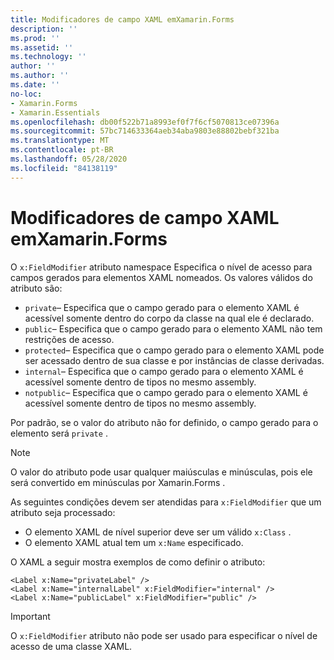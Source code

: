 ```yaml
---
title: Modificadores de campo XAML emXamarin.Forms
description: ''
ms.prod: ''
ms.assetid: ''
ms.technology: ''
author: ''
ms.author: ''
ms.date: ''
no-loc:
- Xamarin.Forms
- Xamarin.Essentials
ms.openlocfilehash: db00f522b71a8993ef0f7f6cf5070813ce07396a
ms.sourcegitcommit: 57bc714633364aeb34aba9803e88802bebf321ba
ms.translationtype: MT
ms.contentlocale: pt-BR
ms.lasthandoff: 05/28/2020
ms.locfileid: "84138119"
---
```

# <a name="xaml-field-modifiers-in-xamarinforms"></a>Modificadores de campo XAML emXamarin.Forms

O `x:FieldModifier` atributo namespace Especifica o nível de acesso para campos gerados para elementos XAML nomeados. Os valores válidos do atributo são:

- `private`– Especifica que o campo gerado para o elemento XAML é acessível somente dentro do corpo da classe na qual ele é declarado.
- `public`– Especifica que o campo gerado para o elemento XAML não tem restrições de acesso.
- `protected`– Especifica que o campo gerado para o elemento XAML pode ser acessado dentro de sua classe e por instâncias de classe derivadas.
- `internal`– Especifica que o campo gerado para o elemento XAML é acessível somente dentro de tipos no mesmo assembly.
- `notpublic`– Especifica que o campo gerado para o elemento XAML é acessível somente dentro de tipos no mesmo assembly.

Por padrão, se o valor do atributo não for definido, o campo gerado para o elemento será `private` .

> [!NOTE]
> O valor do atributo pode usar qualquer maiúsculas e minúsculas, pois ele será convertido em minúsculas por Xamarin.Forms .

As seguintes condições devem ser atendidas para `x:FieldModifier` que um atributo seja processado:

- O elemento XAML de nível superior deve ser um válido `x:Class` .
- O elemento XAML atual tem um `x:Name` especificado.

O XAML a seguir mostra exemplos de como definir o atributo:

```xaml
<Label x:Name="privateLabel" />
<Label x:Name="internalLabel" x:FieldModifier="internal" />
<Label x:Name="publicLabel" x:FieldModifier="public" />
```

> [!IMPORTANT]
> O `x:FieldModifier` atributo não pode ser usado para especificar o nível de acesso de uma classe XAML.
